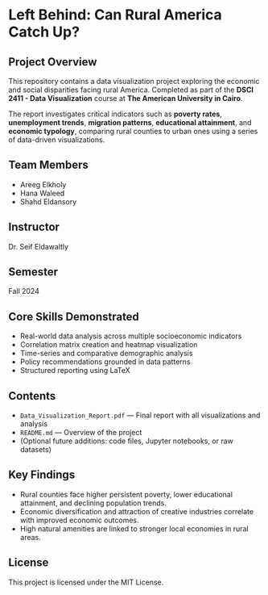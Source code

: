 # Left Behind: Can Rural America Catch Up?

## Project Overview

This repository contains a data visualization project exploring the economic and social disparities facing rural America. Completed as part of the **DSCI 2411 - Data Visualization** course at **The American University in Cairo**.

The report investigates critical indicators such as **poverty rates**, **unemployment trends**, **migration patterns**, **educational attainment**, and **economic typology**, comparing rural counties to urban ones using a series of data-driven visualizations.

## Team Members
- Areeg Elkholy  
- Hana Waleed  
- Shahd Eldansory  

## Instructor
Dr. Seif Eldawaltly

## Semester
Fall 2024

## Core Skills Demonstrated
- Real-world data analysis across multiple socioeconomic indicators
- Correlation matrix creation and heatmap visualization
- Time-series and comparative demographic analysis
- Policy recommendations grounded in data patterns
- Structured reporting using LaTeX

## Contents
- `Data_Visualization_Report.pdf` — Final report with all visualizations and analysis
- `README.md` — Overview of the project
- (Optional future additions: code files, Jupyter notebooks, or raw datasets)

## Key Findings
- Rural counties face higher persistent poverty, lower educational attainment, and declining population trends.
- Economic diversification and attraction of creative industries correlate with improved economic outcomes.
- High natural amenities are linked to stronger local economies in rural areas.

## License
This project is licensed under the MIT License.

